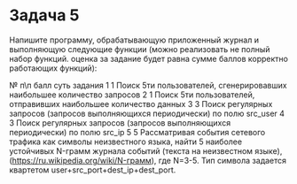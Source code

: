 # Задача 5
Напишите программу, обрабатывающую приложенный журнал и выполняющую следующие функции (можно реализовать не полный набор функций. оценка за задание будет равна сумме баллов корректно работающих функций):

№ п\п	балл	суть задания
1	1	Поиск 5ти пользователей, сгенерировавших наибольшее количество запросов
2	1	Поиск 5ти пользователей, отправивших наибольшее количество данных
3	3	Поиск регулярных запросов (запросов выполняющихся периодически) по полю src_user
4	3	Поиск регулярных запросов (запросов выполняющихся периодически) по полю src_ip
5	5	Рассматривая события сетевого трафика как символы неизвестного языка, найти 5 наиболее устойчивых N-грамм журнала событий (текста на неизвестном языке), (https://ru.wikipedia.org/wiki/N-грамм), где N=3-5. Тип символа задается квартетом user+src_port+dest_ip+dest_port.
